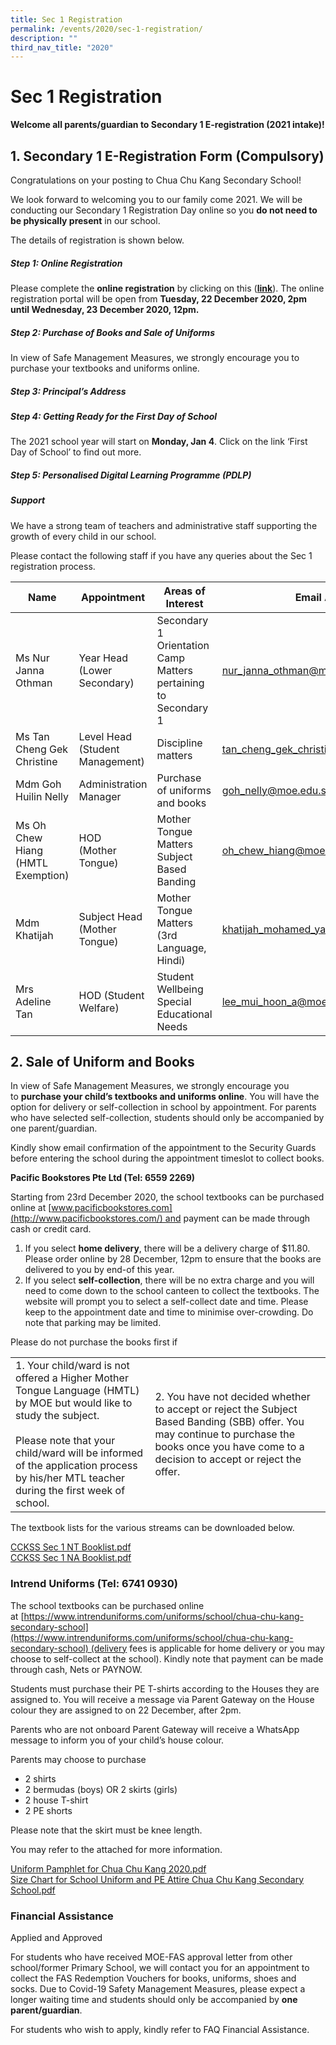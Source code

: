 ```yaml
---
title: Sec 1 Registration
permalink: /events/2020/sec-1-registration/
description: ""
third_nav_title: "2020"
---
```

# **Sec 1 Registration**

**Welcome all parents/guardian to Secondary 1 E-registration (2021 intake)!**

## 1\. Secondary 1 E-Registration Form (Compulsory)

Congratulations on your posting to Chua Chu Kang Secondary School! 

We look forward to welcoming you to our family come 2021. We will be conducting our Secondary 1 Registration Day online so you **do not need to be physically present** in our school. 

The details of registration is shown below. 

##### Step 1: Online Registration  

Please complete the **online registration** by clicking on this ([**link**](https://form.gov.sg/#!/5fbc69ecf5bd7600115d1e77)). The online registration portal will be open from **Tuesday, 22 December 2020, 2pm until Wednesday, 23 December 2020, 12pm.**
  
##### Step 2: Purchase of Books and Sale of Uniforms
In view of Safe Management Measures, we strongly encourage you to purchase your textbooks and uniforms online. 

##### Step 3: Principal’s Address

##### Step 4: Getting Ready for the First Day of School 
The 2021 school year will start on **Monday, Jan 4**. Click on the link ‘First Day of School’ to find out more. 

##### Step 5: Personalised Digital Learning Programme (PDLP) 


##### Support 

We have a strong team of teachers and administrative staff supporting the growth of every child in our school.

Please contact the following staff if you have any queries about the Sec 1 registration process.

| Name 	| Appointment 	| Areas of Interest 	| Email A 	|
|---	|---	|---	|---	|
| Ms Nur Janna Othman  	| Year Head<br> (Lower Secondary) 	| Secondary 1 Orientation Camp Matters pertaining to Secondary 1 	| [nur_janna_othman@moe.edu.sg](mailto:nur_janna_othman@moe.edu.sg) 	|
| Ms Tan Cheng Gek Christine  	| Level Head (Student Management)  	|  Discipline matters 	| [tan_cheng_gek_christine@moe.edu.sg](mailto:tan_cheng_gek_christine@moe.edu.sg)  	|
| Mdm Goh Huilin Nelly  	| Administration Manager  	| Purchase of uniforms and books  	| [goh_nelly@moe.edu.sg](mailto:goh_nelly@moe.edu.sg)  	|
| Ms Oh Chew Hiang<br>(HMTL Exemption)  	| HOD <br>(Mother Tongue)  	| Mother Tongue Matters <br>Subject Based Banding 	|  [oh_chew_hiang@moe.edu.sg](mailto:oh_chew_hiang@moe.edu.sg) 	|
|  Mdm Khatijah 	| Subject Head (Mother Tongue)  	| Mother Tongue Matters<br>(3rd Language, Hindi)  	|  [khatijah_mohamed_yatim@moe.edu.sg](mailto:khatijah_mohamed_yatim@moe.edu.sg) 	|
| Mrs Adeline Tan 	| HOD (Student Welfare) 	| Student Wellbeing<br>Special Educational Needs 	| [lee_mui_hoon_a@moe.edu.sg](mailto:lee_mui_hoon_a@moe.edu.sg) 	|

## 2\. Sale of Uniform and Books

In view of Safe Management Measures, we strongly encourage you to **purchase your child’s textbooks and uniforms online**. You will have the option for delivery or self-collection in school by appointment. For parents who have selected self-collection, students should only be accompanied by one parent/guardian.

Kindly show email confirmation of the appointment to the Security Guards before entering the school during the appointment timeslot to collect books.

**Pacific Bookstores Pte Ltd (Tel: 6559 2269)**   

Starting from 23rd December 2020, the school textbooks can be purchased online at [www.pacificbookstores.com](http://www.pacificbookstores.com/) and payment can be made through cash or credit card.

1.  If you select **home delivery**, there will be a delivery charge of $11.80. Please order online by 28 December, 12pm to ensure that the books are delivered to you by end-of this year.
2.  If you select **self-collection**, there will be no extra charge and you will need to come down to the school canteen to collect the textbooks. The website will prompt you to select a self-collect date and time. Please keep to the appointment date and time to minimise over-crowding. Do note that parking may be limited.    

Please do not purchase the books first if

|  	|  	|
|---	|---	|
| 1. Your child/ward is not offered a Higher Mother Tongue Language (HMTL) by MOE but would like to study the subject.<br><br>Please note that your child/ward will be informed of the application process by his/her MTL teacher during the first week of school. 	| 2. You have not decided whether to accept or reject the Subject Based Banding (SBB) offer. You may continue to purchase the books once you have come to a decision to accept or reject the offer.  	|

The textbook lists for the various streams can be downloaded below.  
  
[CCKSS Sec 1 NT Booklist.pdf](/files/CCKSS%20Sec%201%20NT%20Booklist.pdf)   
[CCKSS Sec 1 NA Booklist.pdf](/files/CCKSS%20Sec%201%20NA%20Booklist.pdf)   
[](/files/CCKSS%20Sec%201%20Exp%20Booklist.pdf) 

### Intrend Uniforms (Tel: 6741 0930)

The school textbooks can be purchased online at [https://www.intrenduniforms.com/uniforms/school/chua-chu-kang-secondary-school](https://www.intrenduniforms.com/uniforms/school/chua-chu-kang-secondary-school) (delivery fees is applicable for home delivery or you may choose to self-collect at the school). Kindly note that payment can be made through cash, Nets or PAYNOW.  

Students must purchase their PE T-shirts according to the Houses they are assigned to. You will receive a message via Parent Gateway on the House colour they are assigned to on 22 December, after 2pm. 

Parents who are not onboard Parent Gateway will receive a WhatsApp message to inform you of your child’s house colour. 

Parents may choose to purchase 

* 2 shirts
* 2 bermudas (boys) OR 2 skirts (girls)
* 2 house T-shirt 
* 2 PE shorts 

Please note that the skirt must be knee length. 

You may refer to the attached for more information. 

  
[Uniform Pamphlet for Chua Chu Kang 2020.pdf](/files/Uniform%20Pamphlet%20for%20Chua%20Chu%20Kang%202020.pdf)   
[Size Chart for School Uniform and PE Attire Chua Chu Kang Secondary School.pdf](/files/Size%20Chart%20for%20School%20Uniform%20and%20PE%20Attire%20Chua%20Chu%20Kang%20Secondary%20School.pdf)   
  

### Financial Assistance

Applied and Approved

For students who have received MOE-FAS approval letter from other school/former Primary School, we will contact you for an appointment to collect the FAS Redemption Vouchers for books, uniforms, shoes and socks. Due to Covid-19 Safety Management Measures, please expect a longer waiting time and students should only be accompanied by **one parent/guardian**. 

For students who wish to apply, kindly refer to FAQ Financial Assistance.